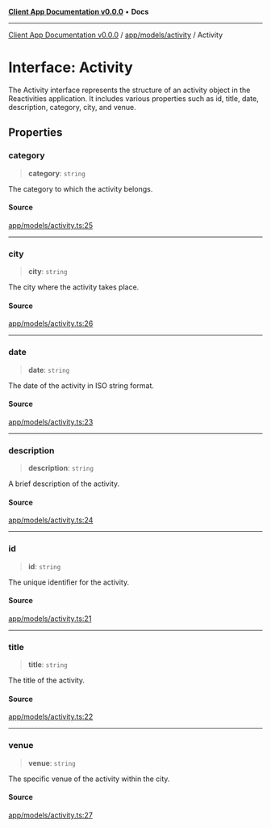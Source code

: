 [**Client App Documentation v0.0.0**](../../../../README.md) • **Docs**

***

[Client App Documentation v0.0.0](../../../../README.md) / [app/models/activity](../README.md) / Activity

# Interface: Activity

The Activity interface represents the structure of an activity object in the Reactivities application.
It includes various properties such as id, title, date, description, category, city, and venue.

## Properties

### category

> **category**: `string`

The category to which the activity belongs.

#### Source

[app/models/activity.ts:25](https://github.com/jimmykurian/Reactivities/blob/44702a695ba6190a1c37512d565ed9970e06fec6/client-app/src/app/models/activity.ts#L25)

***

### city

> **city**: `string`

The city where the activity takes place.

#### Source

[app/models/activity.ts:26](https://github.com/jimmykurian/Reactivities/blob/44702a695ba6190a1c37512d565ed9970e06fec6/client-app/src/app/models/activity.ts#L26)

***

### date

> **date**: `string`

The date of the activity in ISO string format.

#### Source

[app/models/activity.ts:23](https://github.com/jimmykurian/Reactivities/blob/44702a695ba6190a1c37512d565ed9970e06fec6/client-app/src/app/models/activity.ts#L23)

***

### description

> **description**: `string`

A brief description of the activity.

#### Source

[app/models/activity.ts:24](https://github.com/jimmykurian/Reactivities/blob/44702a695ba6190a1c37512d565ed9970e06fec6/client-app/src/app/models/activity.ts#L24)

***

### id

> **id**: `string`

The unique identifier for the activity.

#### Source

[app/models/activity.ts:21](https://github.com/jimmykurian/Reactivities/blob/44702a695ba6190a1c37512d565ed9970e06fec6/client-app/src/app/models/activity.ts#L21)

***

### title

> **title**: `string`

The title of the activity.

#### Source

[app/models/activity.ts:22](https://github.com/jimmykurian/Reactivities/blob/44702a695ba6190a1c37512d565ed9970e06fec6/client-app/src/app/models/activity.ts#L22)

***

### venue

> **venue**: `string`

The specific venue of the activity within the city.

#### Source

[app/models/activity.ts:27](https://github.com/jimmykurian/Reactivities/blob/44702a695ba6190a1c37512d565ed9970e06fec6/client-app/src/app/models/activity.ts#L27)
